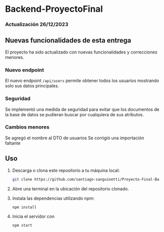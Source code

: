 # Backend-ProyectoFinal
### Actualización 26/12/2023
## Nuevas funcionalidades de esta entrega

El proyecto ha sido actualizado con nuevas funcionalidades y correcciones menores.

### Nuevo endpoint

El nuevo endpoint `/api/users` permite obtener todos los usuarios mostrando solo sus datos principales.

### Seguridad

Se implementó una medida de seguridad para evitar que los documentos de la base de datos se pudieran buscar por cualquiera de sus atributos.

### Cambios menores

Se agregó el nombre al DTO de usuarios
Se corrigió una importación faltante


## Uso

1. Descarga o clona este repositorio a tu máquina local:
   ```bash
   git clone https://github.com/santiago-sanguinetti/Proyecto-Final-Backend.git
   ```
2. Abre una terminal en la ubicación del repositorio clonado.
   
3. Instala las dependencias utilizando npm:
   ```bash
   npm install
   ```
4. Inicia el servidor con
   ```bash
   npm start
   ```